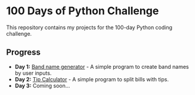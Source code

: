 # 100 Days of Python Challenge  

This repository contains my projects for the 100-day Python coding challenge.  

## Progress  
- **Day 1:** [Band name generator](Day_01/band_name.py) - A simple program to create band names by user inputs.  
- **Day 2:** [Tip Calculator](Day_02/tip_calculate.py) - A simple program to split bills with tips.
- **Day 3:** Coming soon...